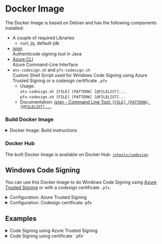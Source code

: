 # Docker Image

The Docker Image is based on Debian and has the following components installed:
- A couple of required Libraries
  - curl, jq, default-jdk
- [jsign](https://github.com/ebourg/jsign)  
  Authenticode signing tool in Java
- [Azure CLI](https://learn.microsoft.com/en-us/cli/azure/)  
  Azure Command-Line Interface
- `ats-codesign.sh` and `pfx-codesign.sh`  
  Custom Shell Script used for Windows Code Signing using Azure Trusted Signing or a codesign certificate `.pfx`   
  - Usage:  
    `ats-codesign.sh [FILE] [PATTERN] [@FILELIST]...`  
    `pfx-codesign.sh [FILE] [PATTERN] [@FILELIST]...`  
  - Documentation: [jsign - Command Line Tool: `[FILE] [PATTERN] [@FILELIST]...`](https://ebourg.github.io/jsign/)


### Build Docker Image

<details>

<summary>Docker Image: Build instructions</summary>

To build it locally as `mycompany/codesign` on the host machine where you intend to use it:

**Intel 64bit**
```
cd /path/to/folder/with/dockerfile
docker build --no-cache --platform=linux/amd64 --build-arg ARCH=amd64 -t mycompany/codesign .
```

**ARM 64bit**
```
cd /path/to/folder/with/dockerfile
docker build --no-cache --platform=linux/arm64/v8 --build-arg ARCH=arm64v8 -t mycompany/codesign .
```

To create a multi arch Docker Image, push it to Docker Hub and tag it as 'latest':

```
cd /path/to/folder/with/dockerfile
docker build --no-cache --platform=linux/amd64    --build-arg ARCH=amd64   -t mycompany/codesign:1.0.0-amd64 .
docker build --no-cache --platform=linux/arm64/v8 --build-arg ARCH=arm64v8 -t mycompany/codesign:1.0.0-arm64v8 .

docker push mycompany/codesign:1.0.0-amd64
docker push mycompany/codesign:1.0.0-arm64v8

docker manifest create mycompany/codesign:1.0.0 --amend mycompany/codesign:1.0.0-amd64 --amend mycompany/codesign:1.0.0-arm64v8
docker manifest push mycompany/codesign:1.0.0

docker buildx imagetools create -t mycompany/codesign mycompany/codesign:1.0.0
```
</details>


### Docker Hub

The built Docker Image is available on Docker Hub: [`jotools/codesign`](https://hub.docker.com/r/jotools/codesign)

## Windows Code Signing 

You can use this Docker Image to do Windows Code Signing using [Azure Trusted Signing](https://azure.microsoft.com/en-us/products/trusted-signing) or with a codesign certificate `.pfx`.

<details>

<summary>Configuration: Azure Trusted Signing</summary>

### Azure Trusted Signing

#### Configuration

Create the following two `.json` files on your host machine:

**`azure.json`**  
```
{
  "TenantId": "[Azure Tenant Id]",
  "ClientId": "[Azure Client Id]",
  "ClientSecret": "[Azure Client Secret]"
}
```

**`acs.json`**  
```
{
  "Endpoint": "https://weu.codesigning.azure.net",
  "CodeSigningAccountName": "[ACS Code Signing Account Name]",
  "CertificateProfileName": "[ACS Certificate Profile Name]"
}
```

And mount them into the following location when running the Docker Container:  
```
/etc/ats-codesign/azure.json
/etc/ats-codesign/acs.json
```

Instead of mounting the two `.json` files, you can also provide the configuration via Environment Variables:  
```
AZURE_TENANT_ID=[Azure Tenant Id]
AZURE_CLIENT_ID=[Azure Client Id]
AZURE_CLIENT_SECRET=[Azure Client Secret]
ACS_ENDPOINT=https://weu.codesigning.azure.net
ACS_ACCOUNT_NAME=[ACS Code Signing Account Name]
ACS_CERTIFICATE_PROFILE_NAME=[ACS Certificate Profile Name]
```

#### Timestamp Server

The Timestamp Server will be automatically chosen by jsign.  
To change it you can set the Environment Variables:  
```
TIMESTAMP_SERVER=http://timestamp.domain.org
TIMESTAMP_MODE=[RFC3161|Authenticode]
```

</details>

<details>

<summary>Configuration: Codesign certificate .pfx</summary>

### Codesign certificate .pfx

#### Configuration

Create the following `.json` file on your host machine:

**`pfx.json`**  
```
{
  "Password": "xxx",
  "TimestampServer": "http://timestamp.digicert.com",
  "TimestampMode": "Authenticode"
}
```

Have your codesign certificate `certificate.pfx` located on your host machine.

Mount them into the following location when running the Docker Container:  
```
/etc/pfx-codesign/pfx.json
/etc/pfx-codesign/certificate.pfx (Note: always required)
```

Instead of mounting the `.json` file, you can also provide the configuration via Environment Variable:  
```
PFX_PASSWORD=[PFX Password]
TIMESTAMP_SERVER=http://timestamp.domain.org
TIMESTAMP_MODE=[RFC3161|Authenticode]
```

</details>

## Examples

<details>

<summary>Code Signing using Azure Trusted Signing</summary>

### Code Signing using `ats-codesign.sh`

The included Shell Script `ats-codesign.sh` is a helper script which will
- pick up the configuration from Environment Variables or the mounted `.json` files
- perform the Windows Code Signing using [Azure Trusted Signing](https://azure.microsoft.com/en-us/products/trusted-signing) with [jsign](https://github.com/ebourg/jsign)

#### Example: Docker Run - CodeSign

The following example will
- run the Docker Image [jotools/codesign](https://hub.docker.com/r/jotools/codesign)
- use configuration from `.json` files stored on the host machine
- mount a folder on the host machine into `/data`
- use entry point `ats-codesign.sh`
- codesign all `.exe`'s and `.dll`'s in `/data` *(recursively)*

```
docker run \
    --rm \
    -v /local/path/to/acs.json:/etc/ats-codesign/acs.json \
    -v /local/path/to/azure.json:/etc/ats-codesign/azure.json \
    -v /local/path/to/build-folder:/data \
    -w /data \
    --entrypoint ats-codesign.sh \
    jotools/codesign \
    "./**/*.exe" "./**/*.dll"
```

The same example, but
- use a different Timestamp Server *(set via Environment Variable)*

```
docker run \
    --rm \
    -e TIMESTAMP_SERVER=http://timestamp.digicert.com \
    -v /local/path/to/acs.json:/etc/ats-codesign/acs.json \
    -v /local/path/to/azure.json:/etc/ats-codesign/azure.json \
    -v /local/path/to/build-folder:/data \
    -w /data \
    --entrypoint ats-codesign.sh \
    jotools/codesign \
    "./**/*.exe" "./**/*.dll"
```

#### Example: Docker Container Shell

The following example will
- use Environment Variables to setup the configuration
- mount a folder on the host machine into `/data`
- run the Docker Container interactively *(removing it after)*
  - use entry point `sh`
  - you then can manually sign files, e.g.:  
    `ats-codesign.sh "./**/*.exe" "./**/*.dll"`  
    `ats-codesign.sh myapp.exe mylib.dll`

```
docker run \
    --rm \
    -it \
    --entrypoint sh \
    -e AZURE_TENANT_ID="MY_AZURE_TENANT_ID" \
    -e AZURE_CLIENT_ID="MY_AZURE_CLIENT_ID" \
    -e AZURE_CLIENT_SECRET="MY_AZURE_CLIENT_SECRET" \
    -e ACS_ENDPOINT=https://weu.codesigning.azure.net \
    -e ACS_ACCOUNT_NAME="ACS Code Signing Account Name" \
    -e ACS_CERTIFICATE_PROFILE_NAME="ACS Certificate Profile Name" \
    -v /local/path/to/build-folder:/data \
    jotools/codesign
```

The following example will
- use the locally stored configuration files `acs.json` and `azure.json`
- mount a folder on the host machine into `/data`
- run the Docker Container interactively *(removing it after)*
  - use entry point `sh`
  - you then can manually sign files, e.g.:  
    `ats-codesign.sh "./**/*.exe" "./**/*.dll"`  
    `ats-codesign.sh myapp.exe mylib.dll`

```
docker run \
    --rm \
    -it \
    --entrypoint sh \
    -v /local/path/to/acs.json:/etc/ats-codesign/acs.json \
    -v /local/path/to/azure.json:/etc/ats-codesign/azure.json \
    -v /local/path/to/build-folder:/data \
    jotools/codesign
```
</details>

<details>

<summary>Code Signing using certificate `.pfx`</summary>

### Code Signing using `pfx-codesign.sh`

The included Shell Script `pfx-codesign.sh` is a helper script which will
- pick up the configuration from Environment Variables or the mounted `.json` file
- perform the Windows Code Signing with [jsign](https://github.com/ebourg/jsign)

#### Example: Docker Run - CodeSign

The following example will
- run the Docker Image [jotools/codesign](https://hub.docker.com/r/jotools/codesign)
- use configuration from `.json` file stored on the host machine
- use codesign certificate `.pfx` stored on the host machine
- mount a folder on the host machine into `/data`
- use entry point `pfx-codesign.sh`
- codesign all `.exe`'s and `.dll`'s in `/data` *(recursively)*

```
docker run \
    --rm \
    -v /local/path/to/pfx.json:/etc/pfx-codesign/pfx.json \
    -v /local/path/to/my-certificate.pfx:/etc/pfx-codesign/certificate.pfx \
    -v /local/path/to/build-folder:/data \
    -w /data \
    --entrypoint pfx-codesign.sh \
    jotools/codesign \
    "./**/*.exe" "./**/*.dll"
```

#### Example: Docker Container Shell

The following example will
- use the locally stored configuration file `pfx.json`
- use codesign certificate `.pfx` stored on the host machine
- mount a folder on the host machine into `/data`
- run the Docker Container interactively *(removing it after)*
  - use entry point `sh`
  - you then can manually sign files, e.g.:  
    `pfx-codesign.sh "./**/*.exe" "./**/*.dll"`  
    `pfx-codesign.sh myapp.exe mylib.dll`

```
docker run \
    --rm \
    -it \
    --entrypoint sh \
    -v /local/path/to/pfx.json:/etc/pfx-codesign/pfx.json \
    -v /local/path/to/my-certificate.pfx:/etc/pfx-codesign/certificate.pfx \
    -v /local/path/to/build-folder:/data \
    jotools/codesign
```
<details>
